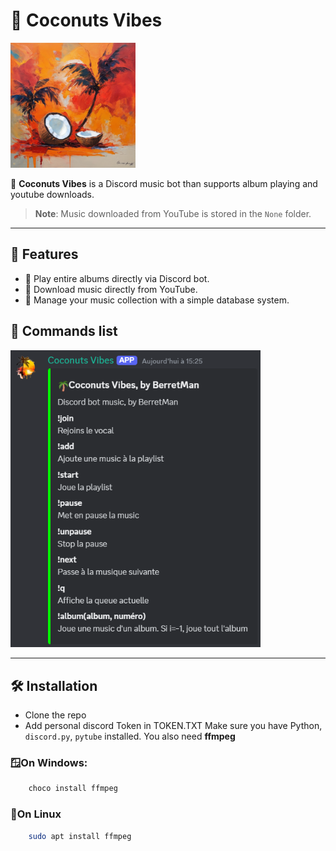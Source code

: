 # 🌴 **Coconuts Vibes** 
<img src="image/logo.png" alt="Coconuts Vibes Logo" width="200"/>  

🌴 **Coconuts Vibes**  is a Discord music bot than supports album playing and youtube downloads.
> **Note**: Music downloaded from YouTube is stored in the `None` folder.

---
## 🚀 **Features**  
- 📀 Play entire albums directly via Discord bot.  
- 🎵 Download music directly from YouTube.  
- 📂 Manage your music collection with a simple database system.  
##  📝 **Commands list**

<img src="image/command_list.png" alt="Coconuts Vibes Logo" width="400"/>  

---

## 🛠️ **Installation**
- Clone the repo
- Add personal discord Token in TOKEN.TXT
Make sure you have Python, `discord.py`, `pytube` installed.
You also need **ffmpeg** 
### 🪟**On Windows**:
```powershell
    choco install ffmpeg
```
### 🐧**On Linux** 
```bash
    sudo apt install ffmpeg
```
